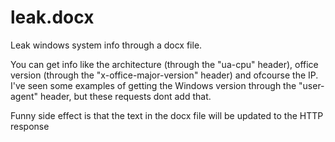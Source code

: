 # leak.docx
Leak windows system info through a docx file.

You can get info like the architecture (through the "ua-cpu" header), office version (through the "x-office-major-version" header) and ofcourse the IP. I've seen some examples of getting the Windows version through the "user-agent" header, but these requests dont add that.

Funny side effect is that the text in the docx file will be updated to the HTTP response
